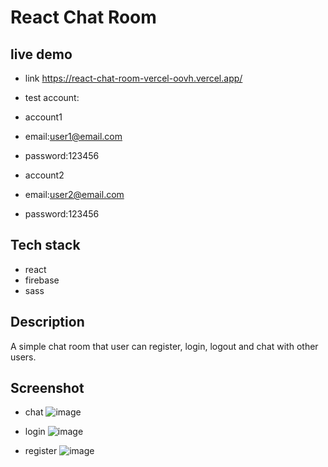 # React Chat Room
## live demo
- link https://react-chat-room-vercel-oovh.vercel.app/
  
- test account:
  
- account1
- email:user1@email.com
- password:123456
  
- account2
- email:user2@email.com
- password:123456
  
## Tech stack
- react
- firebase
- sass

## Description
A simple chat room that user can register, login, logout and chat with other users.

## Screenshot
- chat
![image](https://github.com/kenny-wq/my-react-chatroom/assets/80817584/28c770e4-53a4-442d-bcc8-ec27c68eba41)

- login
![image](https://github.com/kenny-wq/react-chat-room/assets/80817584/beedfd9c-fcc2-4f00-a97d-f94f42bfce3f)
- register
![image](https://github.com/kenny-wq/react-chat-room/assets/80817584/0906ba75-db35-49e3-b2c2-d487ca2989d2)
